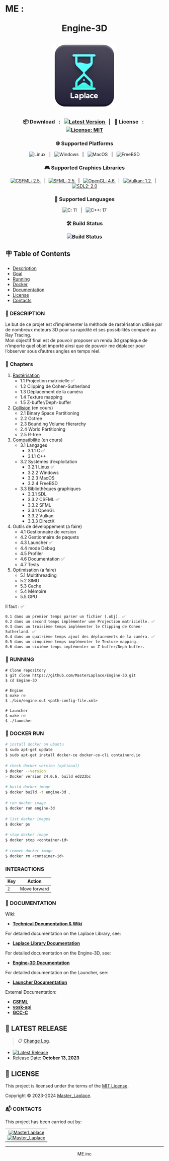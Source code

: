 # ME : <p align="center">Engine-3D<br><br><img src="Images/Logo_1-200x200.png" alt="Engine-3D logo" style="height: 200px"></p>

<p align="center">
    <h3 align="center">📦 Download &#xa0; : &#xa0;
    <a href="https://github.com/MasterLaplace/Engine-3D/releases/latest/">
        <img src="https://img.shields.io/github/v/release/MasterLaplace/Engine-3D.svg?label=Latest%20Version&style=for-the-badge" alt="Latest Version">
    </a>&#xa0; | &#xa0;
    📜 License &#xa0; : &#xa0;
    <a href="https://github.com/MasterLaplace/Engine-3D/blob/main/LICENSE">
        <img src="https://img.shields.io/badge/License-MIT-brightgreen.svg?style=for-the-badge" alt="License: MIT">
    </a>
    </h3>
</p>
<h3 align="center">🌐 Supported Platforms</h3>
<p align="center">
    <img src="https://img.shields.io/badge/Linux-blue?style=for-the-badge" alt="Linux"> &#xa0; | &#xa0;
    <img src="https://img.shields.io/badge/Windows-blue?style=for-the-badge" alt="Windows"> &#xa0; | &#xa0;
    <img src="https://img.shields.io/badge/MacOS-blue?style=for-the-badge" alt="MacOS"> &#xa0; | &#xa0;
    <img src="https://img.shields.io/badge/FreeBSD-blue?style=for-the-badge" alt="FreeBSD">
</p>
<h3 align="center">🎮 Supported Graphics Libraries</h3>
<p align="center">
    <a href="https://www.sfml-dev.org/download/csfml/">
        <img src="https://img.shields.io/badge/CSFML-2.5-blue?style=for-the-badge" alt="CSFML: 2.5">
    </a> &#xa0; | &#xa0;
    <a href="https://www.sfml-dev.org/">
        <img src="https://img.shields.io/badge/SFML-2.5-blue?style=for-the-badge" alt="SFML: 2.5">
    </a> &#xa0; | &#xa0;
    <a href="https://www.opengl.org/">
        <img src="https://img.shields.io/badge/OpenGL-4.6-blue?style=for-the-badge" alt="OpenGL: 4.6">
    </a> &#xa0; | &#xa0;
    <a href="https://www.khronos.org/vulkan/">
        <img src="https://img.shields.io/badge/Vulkan-1.2-blue?style=for-the-badge" alt="Vulkan: 1.2">
    </a> &#xa0; | &#xa0;
    <a href="https://www.libsdl.org/">
        <img src="https://img.shields.io/badge/SDL2-2.0-blue?style=for-the-badge" alt="SDL2: 2.0">
    </a>
</p>
<h3 align="center">🚀 Supported Languages</h3>
<p align="center">
    <img src="https://img.shields.io/badge/C-11-blue?style=for-the-badge" alt="C: 11"> &#xa0; | &#xa0;
    <img src="https://img.shields.io/badge/C++-17-blue?style=for-the-badge" alt="C++: 17">
</p>
<h3 align="center"> 🛠️ Build Status
<p align="center">
    <a href="https://github.com/MasterLaplace/Engine-3D/actions/workflows/test_engine.yml">
        <img src="https://github.com/MasterLaplace/Engine-3D/actions/workflows/test_engine.yml/badge.svg" alt="Build Status">
    </a>
</p>


## :placard: Table of Contents
- [Description](#description)
- [Goal](#goal)
- [Running](#running)
- [Docker](#docker)
- [Documentation](#documentation)
- [License](#license)
- [Contacts](#contacts)


<div id='description'/>

### :pencil: **DESCRIPTION**

Le but de ce projet est d’implémenter la méthode de rastérisation utilisé par de
nombreux moteurs 3D pour sa rapidité et ses possibilités comparé au Ray Tracing.<br>
Mon objectif final est de pouvoir proposer un rendu 3d graphique de n’importe quel
objet importé ainsi que de pouvoir me déplacer pour l’observer sous d’autres angles en
temps réel.<br>


<div id='goal'/>

### :bookmark: **Chapters**

1. [Rastérisation](./Docs/01_Rastérisation/Fiche%20Hub.pdf)
    - 1.1 Projection matricielle ✅
    - 1.2 Clipping de Cohen-Sutherland
    - 1.3 Déplacement de la caméra
    - 1.4 Texture mapping
    - 1.5 Z-buffer/Deph-buffer
2. [Collision](./Docs/02_Collision/Fiche%20Hub%202.pdf) (en cours)
    - 2.1 Binary Space Partitioning
    - 2.2 Octree
    - 2.3 Bounding Volume Hierarchy
    - 2.4 World Partitioning
    - 2.5 R-tree
3. [Compatibilité](./Docs/03_Compatibilité/Fiche%20Hub%203.pdf) (en cours)
    - 3.1 Langages
        - 3.1.1 C ✅
        - 3.1.1 C++
    - 3.2 Systèmes d’exploitation
        - 3.2.1 Linux ✅
        - 3.2.2 Windows
        - 3.2.3 MacOS
        - 3.2.4 FreeBSD
    - 3.3 Bibliothèques graphiques
        - 3.3.1 SDL
        - 3.3.2 CSFML ✅
        - 3.3.2 SFML
        - 3.3.1 OpenGL
        - 3.3.2 Vulkan
        - 3.3.3 DirectX
4. Outils de développement (a faire)
    - 4.1 Gestionnaire de version
    - 4.2 Gestionnaire de paquets
    - 4.3 Launcher ✅
    - 4.4 mode Debug
    - 4.5 Profiler
    - 4.6 Documentation ✅
    - 4.7 Tests
5. Optimisation (a faire)
    - 5.1 Multithreading
    - 5.2 SIMD
    - 5.3 Cache
    - 5.4 Mémoire
    - 5.5 GPU

Il faut : ✅

    0.1 dans un premier temps parser un fichier (.obj). ✅
    0.2 dans un second temps implémenter une Projection matricielle. ✅
    0.3 dans un troisième temps implémenter le Clipping de Cohen-Sutherland. ✅
    0.4 dans un quatrième temps ajout des déplacements de la caméra. ✅
    0.5 dans un cinquième temps implémenter le Texture mapping.
    0.6 dans un sixième temps implémenter un Z-buffer/Deph-buffer.


<div id='running'/>

### :truck: **RUNNING**

```shell
# Clone repository
$ git clone https://github.com/MasterLaplace/Engine-3D.git
$ cd Engine-3D

# Engine
$ make re
$ ./bin/engine.out <path-config-file.xml>

# Launcher
$ make re
$ ./launcher
```


<div id='docker'/>

### :whale: **DOCKER RUN**

```bash
# install docker on ubuntu
$ sudo apt-get update
$ sudo apt-get install docker-ce docker-ce-cli containerd.io

# check docker version (optional)
$ docker --version
> Docker version 24.0.6, build ed223bc

# build docker image
$ docker build -t engine-3d .

# run docker image
$ docker run engine-3d

# list docker images
$ docker ps

# stop docker image
$ docker stop <container-id>

# remove docker image
$ docker rm <container-id>
```


### INTERACTIONS

| Key | Action |
| --- | --- |
| <kbd>`Z`</kbd> | Move forward |


<div id='documentation'/>

### :wrench: **DOCUMENTATION**

Wiki:
- [**Technical Documentation & Wiki**](https://github.com/MasterLaplace/Engine-3D/wiki)

For detailed documentation on the Laplace Library, see:
- [**Laplace Library Documentation**](https://github.com/MasterLaplace/Engine-3D/blob/main/Libs/README.md)

For detailed documentation on the Engine-3D, see:
- [**Engine-3D Documentation**](https://github.com/MasterLaplace/Engine-3D/blob/main/Engine/README.md)

For detailed documentation on the Launcher, see:
- [**Launcher Documentation**](https://github.com/MasterLaplace/Engine-3D/blob/main/Launcher/README.md)

External Documentation:
- [**CSFML**](https://www.sfml-dev.org/download/csfml/)
- [**vosk-api**](https://alphacephei.com/vosk/)
- [**GCC-C**](https://gcc.gnu.org/onlinedocs/)


## :rocket: LATEST RELEASE

> :clipboard: [Change Log](CHANGELOG.md).

- [![Latest Release](https://img.shields.io/github/v/release/MasterLaplace/Engine-3D.svg?label=version)](https://github.com/MasterLaplace/Engine-3D/releases/latest/)
- Release Date: **October 13, 2023**


<div id='license'/>

## :scroll: **LICENSE**

This project is licensed under the terms of the [MIT License](./LICENSE).

Copyright © 2023-2024 [Master_Laplace](https://github.com/MasterLaplace).


<div id='contacts'/>

### :mailbox_with_mail: **CONTACTS**

This project has been carried out by:

<table align="center">
    <tbody>
        <tr>
            <td align="center"><a href="https://github.com/MasterLaplace/"><img src="https://avatars.githubusercontent.com/MasterLaplace?v=4?s=100" width="100px;" alt="MasterLaplace"/><br/><a href="https://github.com/MasterLaplace/"><img src="https://img.shields.io/github/followers/MasterLaplace?label=Master_Laplace&style=social" alt="Master_Laplace"/></a></td>
        </tr>
    </tbody>
</table>

---
<p align="center">ME.inc</p>